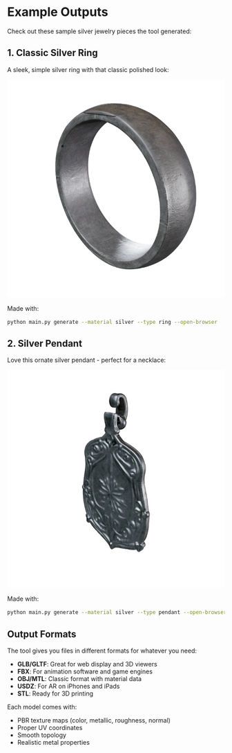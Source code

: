 # Example Outputs

Check out these sample silver jewelry pieces the tool generated:

## 1. Classic Silver Ring

A sleek, simple silver ring with that classic polished look:

![Silver Ring](../examples/ring_example.png)

Made with:
```bash
python main.py generate --material silver --type ring --open-browser
```

## 2. Silver Pendant

Love this ornate silver pendant - perfect for a necklace:

![Silver Pendant](../examples/pendant_example.png)

Made with:
```bash
python main.py generate --material silver --type pendant --open-browser
```

## Output Formats

The tool gives you files in different formats for whatever you need:

- **GLB/GLTF**: Great for web display and 3D viewers
- **FBX**: For animation software and game engines
- **OBJ/MTL**: Classic format with material data
- **USDZ**: For AR on iPhones and iPads
- **STL**: Ready for 3D printing

Each model comes with:
- PBR texture maps (color, metallic, roughness, normal)
- Proper UV coordinates
- Smooth topology
- Realistic metal properties 